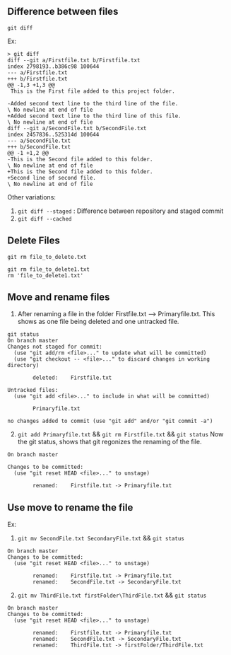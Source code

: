 ## Difference between files

`git diff`

Ex: 
```
> git diff
diff --git a/Firstfile.txt b/Firstfile.txt
index 2798193..b386c98 100644
--- a/Firstfile.txt
+++ b/Firstfile.txt
@@ -1,3 +1,3 @@
 This is the First file added to this project folder.

-Added second text line to the third line of the file.
\ No newline at end of file
+Added second text line to the third line of this file.
\ No newline at end of file
diff --git a/SecondFile.txt b/SecondFile.txt
index 2457836..525314d 100644
--- a/SecondFile.txt
+++ b/SecondFile.txt
@@ -1 +1,2 @@
-This is the Second file added to this folder.
\ No newline at end of file
+This is the Second file added to this folder.
+Second line of second file.
\ No newline at end of file
```


Other variations: 

1. `git diff --staged` : Difference between repository and staged commit
2. `git diff --cached`

## Delete Files

`git rm file_to_delete.txt` 


```
git rm file_to_delete1.txt
rm 'file_to_delete1.txt'
```

## Move and rename files 

1. After renaming a file in the folder Firstfile.txt --> Primaryfile.txt.
This shows as one file being deleted and one untracked file.

```
git status
On branch master
Changes not staged for commit:
  (use "git add/rm <file>..." to update what will be committed)
  (use "git checkout -- <file>..." to discard changes in working directory)

        deleted:    Firstfile.txt

Untracked files:
  (use "git add <file>..." to include in what will be committed)

        Primaryfile.txt

no changes added to commit (use "git add" and/or "git commit -a")
```

2. `git add Primaryfile.txt` && `git rm Firstfile.txt` &&  `git status`
Now the git status, shows that git regonizes the renaming of the file.

```
On branch master

Changes to be committed:
  (use "git reset HEAD <file>..." to unstage)

        renamed:    Firstfile.txt -> Primaryfile.txt
```

## Use move to rename the file

Ex:

1. `git mv SecondFile.txt SecondaryFile.txt` && `git status`

```
On branch master
Changes to be committed:
  (use "git reset HEAD <file>..." to unstage)

        renamed:    Firstfile.txt -> Primaryfile.txt
        renamed:    SecondFile.txt -> SecondaryFile.txt
```
2. `git mv ThirdFile.txt firstFolder\ThirdFile.txt` && `git status`

```
On branch master
Changes to be committed:
  (use "git reset HEAD <file>..." to unstage)

        renamed:    Firstfile.txt -> Primaryfile.txt
        renamed:    SecondFile.txt -> SecondaryFile.txt
        renamed:    ThirdFile.txt -> firstFolder/ThirdFile.txt
```
